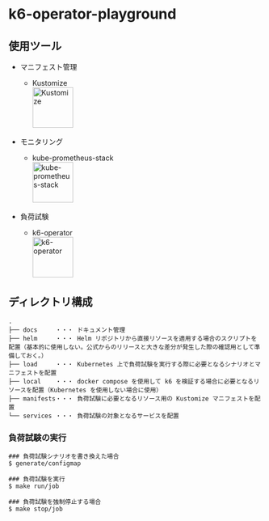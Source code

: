 # k6-operator-playground

## 使用ツール

- マニフェスト管理

  - Kustomize<br />
    <img src="https://github.com/GotoRen/k6-operator-playground/assets/63791288/0abf4b23-602f-4486-b480-0f83d4df7e49" alt="Kustomize" width="80">

- モニタリング

  - kube-prometheus-stack<br />
    <img src="https://github.com/GotoRen/k6-operator-playground/assets/63791288/e8871511-04fc-4e52-b6d3-4bf4f27c22eb" alt="kube-prometheus-stack" width="80">

- 負荷試験
  - k6-operator<br />
    <img src="https://github.com/GotoRen/k6-operator-playground/assets/63791288/1e241c8d-62c7-45fe-b293-2fa83703297b" alt="k6-operator" width="80">

## ディレクトリ構成

```
.
├── docs     ・・・ ドキュメント管理
├── helm     ・・・ Helm リポジトリから直接リソースを適用する場合のスクリプトを配置（基本的に使用しない。公式からのリリースと大きな差分が発生した際の確認用として準備しておく。）
├── load     ・・・ Kubernetes 上で負荷試験を実行する際に必要となるシナリオとマニフェストを配置
├── local    ・・・ docker compose を使用して k6 を検証する場合に必要となるリソースを配置（Kubernetes を使用しない場合に使用）
├── manifests・・・ 負荷試験に必要となるリソース用の Kustomize マニフェストを配置
└── services ・・・ 負荷試験の対象となるサービスを配置
```

### 負荷試験の実行

```shell
### 負荷試験シナリオを書き換えた場合
$ generate/configmap

### 負荷試験を実行
$ make run/job

### 負荷試験を強制停止する場合　
$ make stop/job
```
